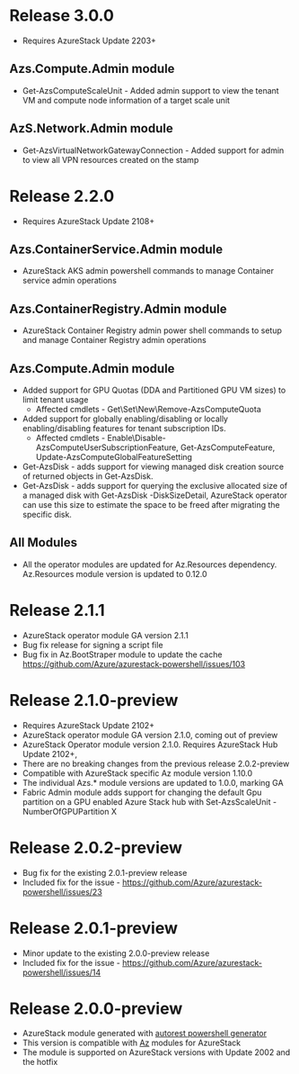# Release 3.0.0
* Requires AzureStack Update 2203+
## Azs.Compute.Admin module
* Get-AzsComputeScaleUnit - Added admin support to view the tenant VM and compute node information of a target scale unit
## AzS.Network.Admin module
* Get-AzsVirtualNetworkGatewayConnection - Added support for admin to view all VPN resources created on the stamp

# Release 2.2.0
* Requires AzureStack Update 2108+
## Azs.ContainerService.Admin module 
* AzureStack AKS admin powershell commands to manage Container service admin operations
## Azs.ContainerRegistry.Admin module
* AzureStack Container Registry admin power shell commands to setup and manage Container Registry admin operations
## Azs.Compute.Admin module
* Added support for GPU Quotas (DDA and Partitioned GPU VM sizes) to limit tenant usage
    * Affected cmdlets - Get\Set\New\Remove-AzsComputeQuota
* Added support for globally enabling/disabling or locally enabling/disabling features for tenant subscription IDs.
    * Affected cmdlets - Enable\Disable-AzsComputeUserSubscriptionFeature, Get-AzsComputeFeature, Update-AzsComputeGlobalFeatureSetting 
* Get-AzsDisk - adds support for viewing managed disk creation source of returned objects in Get-AzsDisk.
* Get-AzsDisk - adds support for querying the exclusive allocated size of a managed disk with Get-AzsDisk -DiskSizeDetail, AzureStack operator can use this size to estimate the space to be freed after migrating the specific disk.

## All Modules
* All the operator modules are updated for Az.Resources dependency. Az.Resources module version is updated to 0.12.0

# Release 2.1.1
* AzureStack operator module GA version 2.1.1
* Bug fix release for signing a script file
* Bug fix in Az.BootStraper module to update the cache https://github.com/Azure/azurestack-powershell/issues/103

# Release 2.1.0-preview
* Requires AzureStack Update 2102+
* AzureStack operator module GA version 2.1.0, coming out of preview
* AzureStack Operator module version 2.1.0. Requires AzureStack Hub Update 2102+,
* There are no breaking changes from the previous release 2.0.2-preview
* Compatible with AzureStack specific Az module version 1.10.0
* The individual Azs.* module versions are updated to 1.0.0, marking GA
* Fabric Admin module adds support for changing the default Gpu partition on a GPU enabled Azure Stack hub with Set-AzsScaleUnit -NumberOfGPUPartition X

# Release 2.0.2-preview
* Bug fix for the existing 2.0.1-preview release
* Included fix for the issue - https://github.com/Azure/azurestack-powershell/issues/23

# Release 2.0.1-preview
* Minor update to the existing 2.0.0-preview release
* Included fix for the issue - https://github.com/Azure/azurestack-powershell/issues/14

# Release 2.0.0-preview
* AzureStack module generated with [autorest powershell generator](https://github.com/Azure/autorest.powershell)
* This version is compatible with [Az](https://www.powershellgallery.com/packages/Az/0.10.0-preview) modules for AzureStack
* The module is supported on AzureStack versions with Update 2002 and the hotfix

